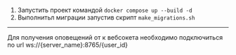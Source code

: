 1. Запустить проект командой `docker compose up --build -d`
2. Выполнитьл миграции запустив скрипт `make_migrations.sh` 

----------------

Для получения оповещений от к вебсокета необходимо подключиться по url ws://{server_name}:8765/{user_id}
